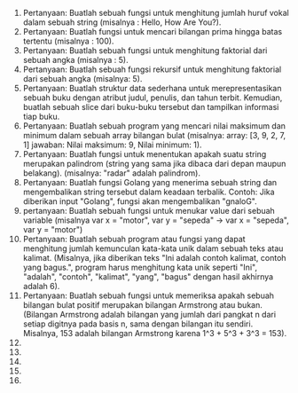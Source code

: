 1. Pertanyaan: Buatlah sebuah fungsi untuk menghitung jumlah huruf vokal dalam sebuah string (misalnya : Hello, How Are You?).
2. Pertanyaan: Buatlah fungsi untuk mencari bilangan prima hingga batas tertentu (misalnya : 100).
3. Pertanyaan: Buatlah sebuah fungsi untuk menghitung faktorial dari sebuah angka (misalnya : 5).
4. Pertanyaan: Buatlah sebuah fungsi rekursif untuk menghitung faktorial dari sebuah angka (misalnya: 5).
5. Pertanyaan: Buatlah struktur data sederhana untuk merepresentasikan sebuah buku dengan atribut judul, penulis, dan tahun terbit. Kemudian, buatlah sebuah slice dari buku-buku tersebut dan tampilkan informasi tiap buku.
6. Pertanyaan: Buatlah sebuah program yang mencari nilai maksimum dan minimum dalam sebuah array bilangan bulat (misalnya: array: [3, 9, 2, 7, 1] jawaban: Nilai maksimum: 9, Nilai minimum: 1).
7. Pertanyaan: Buatlah fungsi untuk menentukan apakah suatu string merupakan palindrom (string yang sama jika dibaca dari depan maupun belakang). (misalnya: "radar" adalah palindrom).
8. Pertanyaan: Buatlah fungsi Golang yang menerima sebuah string dan mengembalikan string tersebut dalam keadaan terbalik. Contoh: Jika diberikan input "Golang", fungsi akan mengembalikan "gnaloG".
9. pertanyaan: Buatlah sebuah fungsi untuk menukar value dari sebuah variable (misalnya var x = "motor", var y = "sepeda" -> var x = "sepeda", var y = "motor")
10. Pertanyaan: Buatlah sebuah program atau fungsi yang dapat menghitung jumlah kemunculan kata-kata unik dalam sebuah teks atau kalimat. (Misalnya, jika diberikan teks "Ini adalah contoh kalimat, contoh yang bagus.", program harus menghitung kata unik seperti "Ini", "adalah", "contoh", "kalimat", "yang", "bagus" dengan hasil akhirnya adalah 6).
11. Pertanyaan: Buatlah sebuah fungsi untuk memeriksa apakah sebuah bilangan bulat positif merupakan bilangan Armstrong atau bukan. (Bilangan Armstrong adalah bilangan yang jumlah dari pangkat n dari setiap digitnya pada basis n, sama dengan bilangan itu sendiri. Misalnya, 153 adalah bilangan Armstrong karena 1^3 + 5^3 + 3^3 = 153).
12.   
13.
14.
15.
16.
